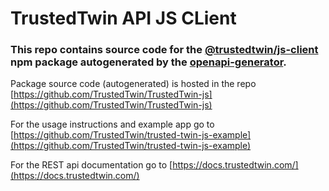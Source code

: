 # TrustedTwin API JS CLient

### This repo contains source code for the [@trustedtwin/js-client](https://www.npmjs.com/package/@trustedtwin/js-client) npm package autogenerated by the [openapi-generator](https://github.com/OpenAPITools/openapi-generator).

Package source code (autogenerated) is hosted in the repo [https://github.com/TrustedTwin/TrustedTwin-js](https://github.com/TrustedTwin/TrustedTwin-js)

For the usage instructions and example app go to [https://github.com/TrustedTwin/trusted-twin-js-example](https://github.com/TrustedTwin/trusted-twin-js-example)

For the REST api documentation go to [https://docs.trustedtwin.com/](https://docs.trustedtwin.com/)

